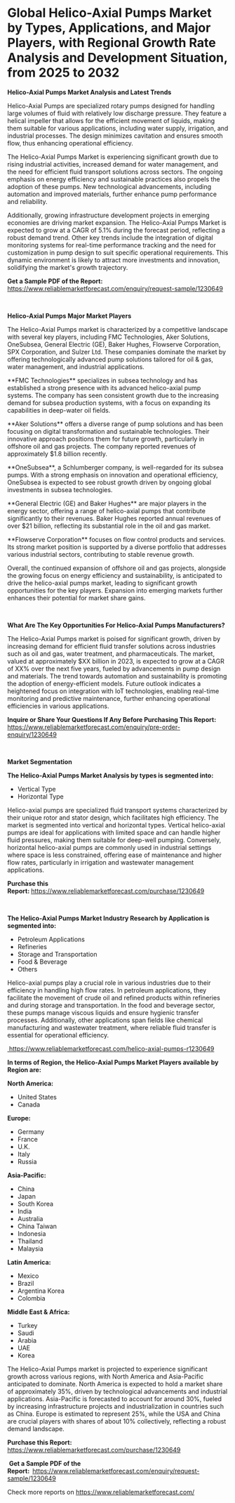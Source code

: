 <p><h1>Global Helico-Axial Pumps Market by Types, Applications, and Major Players, with Regional Growth Rate Analysis and Development Situation, from 2025 to 2032</h1></p><p><strong>Helico-Axial Pumps Market Analysis and Latest Trends</strong></p>
<p><p>Helico-Axial Pumps are specialized rotary pumps designed for handling large volumes of fluid with relatively low discharge pressure. They feature a helical impeller that allows for the efficient movement of liquids, making them suitable for various applications, including water supply, irrigation, and industrial processes. The design minimizes cavitation and ensures smooth flow, thus enhancing operational efficiency. </p><p>The Helico-Axial Pumps Market is experiencing significant growth due to rising industrial activities, increased demand for water management, and the need for efficient fluid transport solutions across sectors. The ongoing emphasis on energy efficiency and sustainable practices also propels the adoption of these pumps. New technological advancements, including automation and improved materials, further enhance pump performance and reliability.</p><p>Additionally, growing infrastructure development projects in emerging economies are driving market expansion. The Helico-Axial Pumps Market is expected to grow at a CAGR of 5.1% during the forecast period, reflecting a robust demand trend. Other key trends include the integration of digital monitoring systems for real-time performance tracking and the need for customization in pump design to suit specific operational requirements. This dynamic environment is likely to attract more investments and innovation, solidifying the market's growth trajectory.</p></p>
<p><strong>Get a Sample PDF of the Report:&nbsp;</strong> <a href="https://www.reliablemarketforecast.com/enquiry/request-sample/1230649?utm_campaign=2481&utm_medium=2&utm_source=Github&utm_content=ia&utm_term=12042025&utm_id=helico-axial-pumps">https://www.reliablemarketforecast.com/enquiry/request-sample/1230649</a></p>
<p>&nbsp;</p>
<p><strong>Helico-Axial Pumps Major Market Players</strong></p>
<p><p>The Helico-Axial Pumps market is characterized by a competitive landscape with several key players, including FMC Technologies, Aker Solutions, OneSubsea, General Electric (GE), Baker Hughes, Flowserve Corporation, SPX Corporation, and Sulzer Ltd. These companies dominate the market by offering technologically advanced pump solutions tailored for oil & gas, water management, and industrial applications.</p><p>**FMC Technologies** specializes in subsea technology and has established a strong presence with its advanced helico-axial pump systems. The company has seen consistent growth due to the increasing demand for subsea production systems, with a focus on expanding its capabilities in deep-water oil fields.</p><p>**Aker Solutions** offers a diverse range of pump solutions and has been focusing on digital transformation and sustainable technologies. Their innovative approach positions them for future growth, particularly in offshore oil and gas projects. The company reported revenues of approximately $1.8 billion recently.</p><p>**OneSubsea**, a Schlumberger company, is well-regarded for its subsea pumps. With a strong emphasis on innovation and operational efficiency, OneSubsea is expected to see robust growth driven by ongoing global investments in subsea technologies.</p><p>**General Electric (GE) and Baker Hughes** are major players in the energy sector, offering a range of helico-axial pumps that contribute significantly to their revenues. Baker Hughes reported annual revenues of over $21 billion, reflecting its substantial role in the oil and gas market.</p><p>**Flowserve Corporation** focuses on flow control products and services. Its strong market position is supported by a diverse portfolio that addresses various industrial sectors, contributing to stable revenue growth.</p><p>Overall, the continued expansion of offshore oil and gas projects, alongside the growing focus on energy efficiency and sustainability, is anticipated to drive the helico-axial pumps market, leading to significant growth opportunities for the key players. Expansion into emerging markets further enhances their potential for market share gains.</p></p>
<p>&nbsp;</p>
<p><strong>What Are The Key Opportunities For Helico-Axial Pumps Manufacturers?</strong></p>
<p><p>The Helico-Axial Pumps market is poised for significant growth, driven by increasing demand for efficient fluid transfer solutions across industries such as oil and gas, water treatment, and pharmaceuticals. The market, valued at approximately $XX billion in 2023, is expected to grow at a CAGR of XX% over the next five years, fueled by advancements in pump design and materials. The trend towards automation and sustainability is promoting the adoption of energy-efficient models. Future outlook indicates a heightened focus on integration with IoT technologies, enabling real-time monitoring and predictive maintenance, further enhancing operational efficiencies in various applications.</p></p>
<p><strong>Inquire or Share Your Questions If Any Before Purchasing This Report:</strong> <a href="https://www.reliablemarketforecast.com/enquiry/pre-order-enquiry/1230649?utm_campaign=2481&utm_medium=2&utm_source=Github&utm_content=ia&utm_term=12042025&utm_id=helico-axial-pumps">https://www.reliablemarketforecast.com/enquiry/pre-order-enquiry/1230649</a></p>
<p>&nbsp;</p>
<p><strong>Market Segmentation</strong></p>
<p><strong>The Helico-Axial Pumps Market Analysis by types is segmented into:</strong></p>
<p><ul><li>Vertical Type</li><li>Horizontal Type</li></ul></p>
<p><p>Helico-axial pumps are specialized fluid transport systems characterized by their unique rotor and stator design, which facilitates high efficiency. The market is segmented into vertical and horizontal types. Vertical helico-axial pumps are ideal for applications with limited space and can handle higher fluid pressures, making them suitable for deep-well pumping. Conversely, horizontal helico-axial pumps are commonly used in industrial settings where space is less constrained, offering ease of maintenance and higher flow rates, particularly in irrigation and wastewater management applications.</p></p>
<p><strong>Purchase this Report:&nbsp;</strong><a href="https://www.reliablemarketforecast.com/purchase/1230649?utm_campaign=2481&utm_medium=2&utm_source=Github&utm_content=ia&utm_term=12042025&utm_id=helico-axial-pumps">https://www.reliablemarketforecast.com/purchase/1230649</a></p>
<p>&nbsp;</p>
<p><strong>The Helico-Axial Pumps Market Industry Research by Application is segmented into:</strong></p>
<p><ul><li>Petroleum Applications</li><li>Refineries</li><li>Storage and Transportation</li><li>Food & Beverage</li><li>Others</li></ul></p>
<p><p>Helico-axial pumps play a crucial role in various industries due to their efficiency in handling high flow rates. In petroleum applications, they facilitate the movement of crude oil and refined products within refineries and during storage and transportation. In the food and beverage sector, these pumps manage viscous liquids and ensure hygienic transfer processes. Additionally, other applications span fields like chemical manufacturing and wastewater treatment, where reliable fluid transfer is essential for operational efficiency.</p></p>
<p><a href="https://www.reliablemarketforecast.com/helico-axial-pumps-r1230649?utm_campaign=2481&utm_medium=2&utm_source=Github&utm_content=ia&utm_term=12042025&utm_id=helico-axial-pumps">&nbsp;https://www.reliablemarketforecast.com/helico-axial-pumps-r1230649</a></p>
<p><strong>In terms of Region, the Helico-Axial Pumps Market Players available by Region are:</strong></p>
<p>
    <p> <strong> North America: </strong>
        <ul>
            <li>United States</li>
            <li>Canada</li>
        </ul>
        </p> 
    <p> <strong> Europe: </strong>
        <ul>
            <li>Germany</li>
            <li>France</li>
            <li>U.K.</li>
            <li>Italy</li>
            <li>Russia</li>
        </ul>
        </p> 
    <p> <strong> Asia-Pacific: </strong>
        <ul>
            <li>China</li>
            <li>Japan</li>
            <li>South Korea</li>
            <li>India</li>
            <li>Australia</li>
            <li>China Taiwan</li>
            <li>Indonesia</li>
            <li>Thailand</li>
            <li>Malaysia</li>
        </ul>
        </p> 
    <p> <strong> Latin America: </strong>
        <ul>
            <li>Mexico</li>
            <li>Brazil</li>
            <li>Argentina Korea</li>
            <li>Colombia</li>
        </ul>
        </p> 
    <p> <strong> Middle East & Africa: </strong>
        <ul>
            <li>Turkey</li>
            <li>Saudi</li>
            <li>Arabia</li>
            <li>UAE</li>
            <li>Korea</li>
        </ul>
    </p>
    </p>
<p><p>The Helico-Axial Pumps market is projected to experience significant growth across various regions, with North America and Asia-Pacific anticipated to dominate. North America is expected to hold a market share of approximately 35%, driven by technological advancements and industrial applications. Asia-Pacific is forecasted to account for around 30%, fueled by increasing infrastructure projects and industrialization in countries such as China. Europe is estimated to represent 25%, while the USA and China are crucial players with shares of about 10% collectively, reflecting a robust demand landscape.</p></p>
<p><strong>Purchase this Report: </strong><a href="https://www.reliablemarketforecast.com/purchase/1230649?utm_campaign=2481&utm_medium=2&utm_source=Github&utm_content=ia&utm_term=12042025&utm_id=helico-axial-pumps">https://www.reliablemarketforecast.com/purchase/1230649</a></p>
<p>&nbsp;<strong>Get a Sample PDF of the Report:&nbsp;&nbsp;</strong><a href="https://www.reliablemarketforecast.com/enquiry/request-sample/1230649?utm_campaign=2481&utm_medium=2&utm_source=Github&utm_content=ia&utm_term=12042025&utm_id=helico-axial-pumps">https://www.reliablemarketforecast.com/enquiry/request-sample/1230649</a></p>
<p><strong></strong></p>
<p>Check more reports on <a href="https://www.reliablemarketforecast.com/?utm_campaign=2481&utm_medium=2&utm_source=Github&utm_content=ia&utm_term=12042025&utm_id=helico-axial-pumps">https://www.reliablemarketforecast.com/</a></p>
